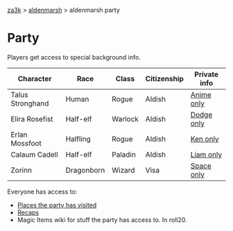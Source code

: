 [za3k](/) > [aldenmarsh](/aldenmarsh/) > aldenmarsh party

# Party
Players get access to special background info.

| Character          | Race       | Class     | Citizenship | Private info          |
|--------------------|------------|-----------|-------------|-----------------------|
| Talus Stronghand   | Human      | Rogue     | Aldish      | [Anime only](talus)   |
| Elira Rosefist     | Half-elf   | Warlock   | Aldish      | [Dodge only](elira)   |
| Erlan Mossfoot     | Halfling   | Rogue     | Aldish      | [Ken only](erlan)     |
| Calaum Cadell      | Half-elf   | Paladin   | Aldish      | [Liam only](cal)      |
| Zorinn             | Dragonborn | Wizard    | Visa        | [Space only](zorinn)  |

Everyone has access to:

- [Places the party has visited](visited)
- [Recaps](recap)
- Magic Items wiki for stuff the party has access to. In roll20.

<!--
  | Corvus can Laetham | Half-elf   | Barbarian | Aldish      | [Greg only](corvus)  |
  | Becket Riend       | Tabaxi     | Rogue     | Aldish      | [Jessen only](becket) |
-->
